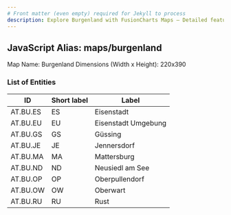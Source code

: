```yaml
---
# Front matter (even empty) required for Jekyll to process
description: Explore Burgenland with FusionCharts Maps – Detailed features for seamless integration. Try now & enhance your data visualization today! 
---
```


## JavaScript Alias: maps/burgenland

Map Name: Burgenland
Dimensions (Width x Height): 220x390





### List of Entities

ID | Short label | Label
---|---|---|
AT.BU.ES|ES|Eisenstadt
AT.BU.EU|EU|Eisenstadt Umgebung
AT.BU.GS|GS|Güssing
AT.BU.JE|JE|Jennersdorf
AT.BU.MA|MA|Mattersburg
AT.BU.ND|ND|Neusiedl am See
AT.BU.OP|OP|Oberpullendorf
AT.BU.OW|OW|Oberwart
AT.BU.RU|RU|Rust

